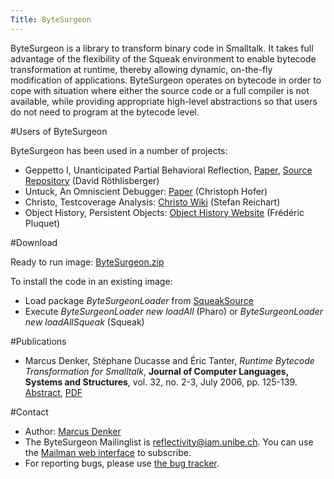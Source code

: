 ```yaml
---
Title: ByteSurgeon
---
```


ByteSurgeon is a library to transform binary code in Smalltalk. It takes full advantage of the flexibility of the Squeak environment to enable bytecode transformation at runtime, thereby allowing dynamic, on-the-fly modification of applications. ByteSurgeon operates on bytecode in order to cope with situation where either the source code or a full compiler is not available, while providing appropriate high-level abstractions so that users do not need to program at the bytecode level. 

#Users of ByteSurgeon

ByteSurgeon has been used in a number of projects: 

-  Geppetto I, Unanticipated Partial Behavioral Reflection, [Paper](%assets_url%/scgbib/?query=roet07b&filter=Year), [Source Repository](http://www.squeaksource.com/Geppetto.html) (David R&ouml;thlisberger)
-  Untuck, An Omniscient Debugger: [Paper](%assets_url%/scgbib/?query=hofe06a&filter=Year) (Christoph Hofer)
-  Christo, Testcoverage Analysis: [Christo Wiki](http://smallwiki.unibe.ch/stefanreichhart/codecoverage/) (Stefan Reichart)
-  Object History, Persistent Objects: [Object History Website](http://decomp.ulb.ac.be/frdricpluquet/researchactivities/objecthistory/) (Fr&eacute;d&eacute;ric Pluquet)

#Download

Ready to run image: [ByteSurgeon.zip](%assets_url%/download/bytesurgeon/ByteSurgeon.zip) 

To install the code in an existing image: 

-  Load package *ByteSurgeonLoader* from [ SqueakSource](http://www.squeaksource.com/ByteSurgeon.html) 
-  Execute *ByteSurgeonLoader new loadAll* (Pharo) or *ByteSurgeonLoader new loadAllSqueak* (Squeak) 

#Publications

-  Marcus Denker, St&eacute;phane Ducasse and &Eacute;ric Tanter, *Runtime Bytecode Transformation for Smalltalk*, **Journal of Computer Languages, Systems and Structures**, vol. 32, no. 2-3, July 2006, pp. 125-139. [Abstract](%assets_url%/scgbib/?query=denk06a&filter=Year), [PDF](%assets_url%/archive/papers/Denk06aRuntimeByteCodeESUGJournal.pdf)

#Contact

- Author: [Marcus Denker](http://www.iam.unibe.ch/~denker) 
- The ByteSurgeon Mailinglist is reflectivity@iam.unibe.ch. You can use the <a href= "https://www.iam.unibe.ch/mailman/listinfo/reflectivity">Mailman web interface</a> to subscribe. 
- For reporting bugs, please use [the bug tracker](http://code.google.com/p/reflectivity/issues/list).
